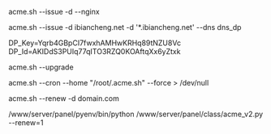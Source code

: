 


acme.sh  --issue -d   --nginx


acme.sh  --issue -d ibiancheng.net  -d '*.ibiancheng.net'  --dns dns_dp


DP_Key=Yqrb4GBpCI7fwxhAMHwKRHq89tNZU8Vc
DP_Id=AKIDdS3PUIq77qITO3RZQ0KOAftqXx6yZtxk



acme.sh --upgrade


acme.sh --cron --home "/root/.acme.sh" --force > /dev/null


acme.sh --renew  -d domain.com 

/www/server/panel/pyenv/bin/python /www/server/panel/class/acme_v2.py --renew=1